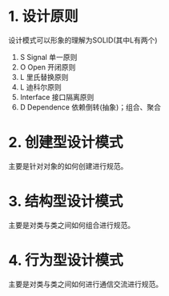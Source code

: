 # 1. 设计原则

设计模式可以形象的理解为SOLID(其中L有两个)

1. S Signal 单一原则
2. O Open 开闭原则
3. L 里氏替换原则
4. L 迪科尔原则
5. Interface 接口隔离原则
6. D Dependence 依赖倒转(抽象)；组合、聚合

# 2. 创建型设计模式

主要是针对对象的如何创建进行规范。



# 3. 结构型设计模式

主要是对类与类之间如何组合进行规范。



# 4. 行为型设计模式

主要是对类与类之间如何进行通信交流进行规范。 



